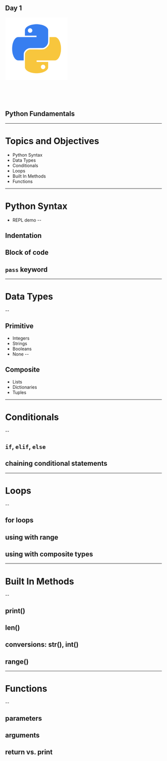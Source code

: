 <section>
<h1>Day 1</h1>
<img src="./../../images/python-logo.png" alt="python logo" style="
        height: 200px;
        margin: 0 auto 4rem auto;
        background: transparent;
        " class="fragment" />
<h2 class="fragment">Python Fundamentals</h2>
</section>

---
# Topics and Objectives
- Python Syntax
- Data Types
- Conditionals
- Loops
- Built In Methods
- Functions


---
# Python Syntax

- REPL demo
--
## Indentation
## Block of code
## `pass` keyword
---
# Data Types
--
## Primitive
- Integers
- Strings
- Booleans
- None
--
## Composite
- Lists
- Dictionaries
- Tuples
---
# Conditionals
--
## `if`, `elif`, `else`
## chaining conditional statements
---
# Loops
--
## for loops
## using with range
## using with composite types
---
# Built In Methods
--
## print()
## len()
## conversions: str(), int()
## range()
---
# Functions
--
## parameters
## arguments
## return vs. print